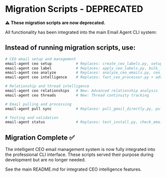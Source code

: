# Migration Scripts - DEPRECATED

⚠️ **These migration scripts are now deprecated.**

All functionality has been integrated into the main Email Agent CLI system:

## Instead of running migration scripts, use:

```bash
# CEO email setup and management
email-agent ceo setup           # Replaces: create_ceo_labels.py, setup_credentials.py
email-agent ceo label           # Replaces: apply_ceo_labels.py, bulk_label_emails.py
email-agent ceo analyze         # Replaces: analyze_ceo_emails.py, ceo_insights.py
email-agent ceo intelligence    # Replaces: fast_ceo_processor.py + advanced analysis

# Relationship and thread intelligence  
email-agent ceo relationships   # New: Advanced relationship analysis
email-agent ceo threads         # New: Thread continuity tracking

# Email pulling and processing
email-agent pull sync           # Replaces: pull_gmail_directly.py, pull_all_emails.py

# Testing and validation
email-agent status              # Replaces: test_install.py, check_email_count.py
```

## Migration Complete ✅

The intelligent CEO email management system is now fully integrated into the professional CLI interface. These scripts served their purpose during development but are no longer needed.

See the main README.md for integrated CEO intelligence features.
